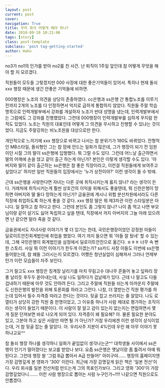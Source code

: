 ```yaml
---
layout: post
current: post
cover:  
navigation: True
title: 우리 회사 어떻게 해야 하나?
date: 2010-09-10 10:21:06
tags: [story]
class: post-template
subclass: 'post tag-getting-started'
author: Hahn
---
```


no3가 no1의 인가를 받아 no2를 친 사건.
난 퇴직이 1주일 앞인데
참 어떻게 무엇을 해야 할 지 모르겠다.

직원들이 모두들 그렇겠지만 000 사장에 대한 좋은기억들이 있어서.
특히나 현재 돌쇠 xxx 행장 때문에 생긴 안좋은 기억들에 비하면.

000행장은 노조의 의견을 상당히 존중하였다.
cc은행과 ss은행 간 통합노조를 이루기 전까지 2개의 노조를 다 인정하면서 억지로 급하게 통합하지 않았다. 직원들 주말 학습 명목으로 인력개발부에서 강좌를 개설하자 노조가 반대 성명을 냈는데, 인력개발부에서는 그럼에도 그 강좌를 진행했었다. 그런데 000행장이 인력개발부를 심하게 꾸지람 한 적도 있었다. 노조는 직원의 대표인데 어떻게 그 의견을 무시하고 진행할 수 있냐는 것이었다. 지금도 주말강좌는 비노조원을 대상으로만 한다.

개인적으로 느끼기에 xxx 행장으로 바뀌고 나서는 참 분위기가 180도 바뀌었다. 전형적인 MB스타일, 돌쇠형인 그는 참 맘에 안드는 일화가 많은데, 그가 행장이 되기 전 임원이던 시절 그의 딸이 ss은행에 입행했다. 뭐 그럴 수도 있다. 그런데 어느날 출근하면서 딸의 어깨에 손을 얹고 같이 출근 하는게 아닌가? 본인은 이렇게 생각할 수도 있다. '아버지와 딸이 같이 출근하는 ss은행은 참 좋은 직장이라고, 이런걸 직원들에게 보여주고 싶었다고' 하지만 일반 직원들의 입장에서는 '누가 상전이야?' 이런 생각이 들 수 밖에.

 근데 ss은행을 사랑한다면 자녀는 다른 곳에 취직시키는게 옳지 않나? 라는 생각이 든다. 거래처에 취직시키는게 훨씬 상호간의 이익을 위해서도 좋을텐데, 뭐 신한은행이 망하면 아버지와 딸 둘다 망하는게 아닌가? 금융권에 계시니 위험 분산차원에서라도 다른 직장에 취업하도록 하는게 좋을 것 같다. xxx 행장 딸은 뭐 제3차관 이런 스타일분은 아니다. 일 잘하고 참 하다고 한다. 그런데 본인도 좀 그렇지 않나? 나이 좀 먹고 나면 부모님이랑 같이 살기도 싫어 독립하고 싶을 텐데, 직장에서 까지 아버지의 그늘 아래 있으려면 난 같으면 말라 죽을 것 같다. 

금융권에서도 자녀사랑 이야기가 몇 더 있기는 한데, 국민은행장이었던 강정원 아들이 딜로이트안진회계법인에 취업을 했었다. 여기 까지 들으면 뭐 '아들 잘 뒀네' 할 수 있는데, 그해 국민은행이 회계법인을 삼정에서 딜로이트안진으로 옮긴다. ㅍㅎㅎ 
너무 속 뻔한 스토리. 사실 뭐 이런 이야기가 한두개 이겠는가?
ss카드 사장 아들도 이번에 ss은행 들어왔는데, 참 왜들 그러시는지 모르겠다. 어쨌든 청년실업이 심해져서 그러나 언제부턴가 이런 모습들이 자주 보인다.  

그거 말고도 xxx 행장은 징계장 날리기를 마치 무림고수 대나무 흔들어 놓고 잎파리 장풍 날리듯 후두두 쏟아내는데, 사실 나도 일하다가 겁날때가 있다. 근데 나 말고도 다들 겁내하기 때문에 아무 것도 안하려 든다. 그리고 주말에 직원들 쉬는게 아까운지 주말에도 신한은행의 발전을 위해 토론회를 하라고 그런다. 나참, 더 열받는건 직원 평가를 하는데 있어서 필수 자격증 따라고 한다는 것이다. 뒷골 잡고 쓰러지는 줄 알았다. 나도 로열티가 상당히 강한 직원 중 한명이었고, 그 이유중 하나가 사람 제대로 평가하는 조직이라는 생각이 들었기 때문이다. 이 사람이 잘 알고 감이 있는지 없는지는 면접하면서 몇 개 질문 던져보면 바로 나오게 되어 있다. 자격증이 왜 필요해? 아. 물론 필요한 분야도 있고, 그분야 하고 싶은 사람만 따면 될 거 아닌가? 거참 우리에겐 이런 생각이 상식이었는데, 거 참 뒷골 잡는 줄 알았다. 
아. 우리사주 지분이 4%인데 우린 왜 아무 이야기 못하냐고요^^ 

참 돌쇠 행장 하나를 생각하니 일화가 끝임없이 생각나는군^^
대학생들 사이에서 ss은행이 인기가 떨어졌다는 보고를 받았나 보다. 요즘 ss은행은 옛날이랑 좀 틀려서 아예 뭐 된다고.  그런데 행장 왈 '그럼 B급 뽑아서 A급 만들어!' 아이구야...... 행장의 홈페이지엔 가장 감명깊게 본 영화가 '300' 이란다. 최근에 가장 감명깊게 읽은 책은 '일본 전산'이다. 우리 회사를 일본 전산처럼 만드는게 그의 목표인가보다. 그리고 영화 '300'이 가장 감명깊었다니....... 이런 사람 행장으로 뽑아논 사람 누구인가~!!!!   나같으면 직원으로도 안뽑겠다.  
